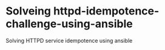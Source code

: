 # Solveing httpd-idempotence-challenge-using-ansible
Solving HTTPD service idempotence using ansible

